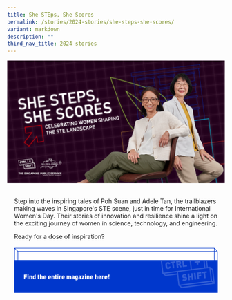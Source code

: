 ```yaml
---
title: She STEps, She Scores
permalink: /stories/2024-stories/she-steps-she-scores/
variant: markdown
description: ""
third_nav_title: 2024 stories
---
```

<style>
.mainContainer {

margin: 16px;

display: flex;

position: relative;

flex-direction: column;

}

.contentText{

padding-bottom:32px;

}

.catBtn {

border: 0;

background-color: transparent;

display: flex;

flex-wrap: wrap;

width: 100%;

max-width: 800px;

}

.divWrapper {

width: 100%;

height: 100%;

max-height: 124px;

display: flex;

flex-wrap: wrap;

}

.frontDiv {

transition: 0.1s linear;

height: auto;

max-height: 124px;

width: 100%;

max-width: 800px;

}

.imgFront,

.imgBack {

height: 100%;

width: 100%;

}

.backDiv {

position: absolute;

z-index: -1;

left: 0px;

bottom:20px;

transition: 0.1s ease-in-out;

width: 100%;

max-width: 813px;

height: auto;

max-height: 135px;

}

.catBtn:active .frontDiv {

transform: translate(14px, 14px);

}

.catBtn:active .backDiv {

opacity: 0;

}

.desktopBtn {

display: flex;

}

.mobileBtn {

display: none;

}

  

@media screen and (max-width:1407px) {

.frontDiv{

max-width: 758px;

}

}

@media screen and (max-width:1279px) {

.frontDiv{

max-width: 590px;

}

.backDiv{

bottom: 23px;

}

}

@media screen and (max-width:1023px) {

.frontDiv{

max-width: 90vw;

}

.backDiv{

bottom: 22px;

}

}

  

@media screen and (max-width:880px) {

.frontDiv{

max-width: 89.5vw;

}

}

@media screen and (max-width:860px) {

.catBtn:active .frontDiv {

transform: translate(10px, 10px);

}

  

.frontDiv{

max-width: 89vw;

}

}

  

@media screen and (max-width:820px) {

.frontDiv{

max-width: 88.5vw;

}

}

  

@media screen and (max-width:790px) {

.frontDiv{

max-width: 88vw;

}

}
	
@media screen and (max-width:760px) {

.frontDiv{

max-width: 87.5vw;

}

}

  

@media screen and (max-width:700px) {

.frontDiv{

max-width: 87vw;

}

}

@media screen and (max-width:500px) {

.divWrapper{

max-width: 410px;

}

.desktopBtn {

display: none;

}

.mobileBtn {

display: flex;

}

  

.frontDiv{

max-width: calc(88vw - 32px);

max-height: 100px;

}

  

.imgFront{

object-fit: cover;

}

  

.imgBack{

max-height: 110px;

}

}

  

@media screen and (max-width:480px) {

.frontDiv{

max-width: calc(88vw - 32px)

}

}

 @media screen and (max-width:450px) {

.frontDiv{

max-width: calc(87.5vw - 32px)

}

}

@media screen and (max-width:414px) {

.frontDiv{

max-width: calc(86vw - 32px)

}

}

  

@media screen and (max-width:380px) {

.frontDiv{

max-width: calc(85.5vw - 32px)

}

  

.backDiv{

bottom: 17px;

}

}

  

@media screen and (max-width:370px) {

.frontDiv{

max-width: calc(85vw - 32px)

}

}

a[target="_blank"]:after{

display:none;

}

a.storiesLink{

color:black!important;

}

</style>

![](/images/stories/2024%20Stories%20%20%20STE%20Unplugged/CtrlShift_Editorial_Theme3_CoverImage_Website.jpg)

<div class="mainContainer">
	<div class="contentText">
		<p>Step into the inspiring tales of Poh Suan and Adele Tan, the trailblazers making waves in Singapore's STE scene, just in time for International Women's Day. Their stories of innovation and resilience shine a light on the exciting journey of women in science, technology, and engineering.</p>
		<p>Ready for a dose of inspiration?</p>
	</div>
	<a target="_blank" href="https://go.gov.sg/ctrlshift-ed-steunplugged-desktop" class="catBtn desktopBtn">
		<div class="divWrapper">
			<div class="frontDiv">
				<img src="/images/Editorial%20Template/CTA_Btn_X2.png" class="imgFront">
			</div>
			<div class="backDiv">
				<img src="/images/Editorial%20Template/CTA_Vector.png" class="imgBack">
			</div>
		</div>
	</a>
	<a target="_blank" href="https://go.gov.sg/ctrlshift-ed-steunplugged-desktop" class="catBtn mobileBtn">
		<div class="divWrapper">
			<div class="frontDiv">
				<img src="/images/Editorial%20Template/cta_btn_mobile_x2.png" class="imgFront">
			</div>
			<div class="backDiv">
				<img src="/images/Editorial%20Template/cta_vector_mobile_x2.png" class="imgBack">
			</div>
		</div>
	</a>
</div>